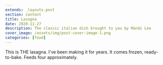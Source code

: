 ```yaml
---
extends: _layouts.post
section: content
title: Lasagna
date: 2020-11-27
description: The classic italian dish brought to you by Mandi Lee
cover_image: /assets/img/post-cover-image-1.png
categories: [food]
---
```


This is THE lasagna. I've been making it for years. It comes frozen, ready-to-bake. Feeds four approximately. 